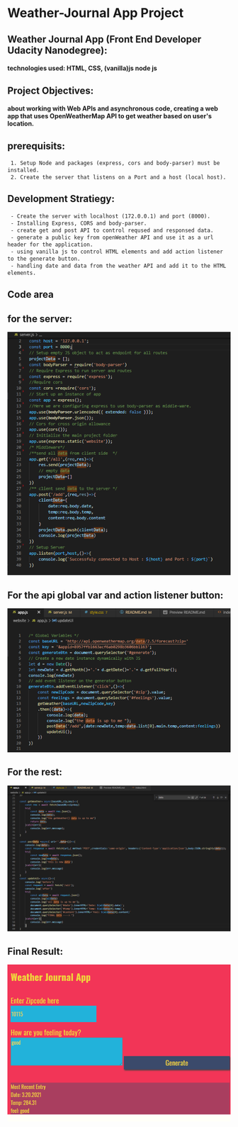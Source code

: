# Weather-Journal App Project

## Weather Journal App (Front End Developer Udacity Nanodegree):
#### technologies used:  HTML, CSS, (vanilla)js node js 
## Project Objectives: 
#### about working with Web APIs and asynchronous code, creating a web app that uses OpenWeatherMap API to get weather based on user's location.
## prerequisits: 
     1. Setup Node and packages (express, cors and body-parser) must be installed.
     2. Create the server that listens on a Port and a host (local host).
## Development Stratiegy: 
     - Create the server with localhost (172.0.0.1) and port (8000).
     - Installing Express, CORS and body-parser.
     - create get and post API to control reqused and responsed data.
     - generate a public key from openWeather API and use it as a url header for the application. 
     - using vanilla js to control HTML elements and add action listener to the generate button.
     - handling date and data from the weather API and add it to the HTML elements.
## Code area 
## for the server: 
<img src="imgs/server.png" />

## For the api global var and action listener button:
<img src="imgs/actionAndAPI.png" />

## For the rest:
<img src="imgs/REST.png" />

## Final Result: 
<img src="imgs/FINAL.PNG" />
